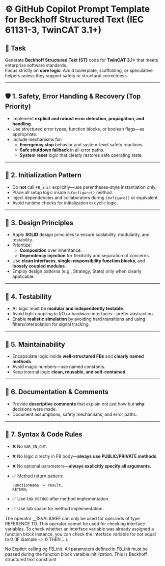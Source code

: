 # ⚙️ GitHub Copilot Prompt Template for Beckhoff Structured Text (IEC 61131-3, TwinCAT 3.1+)

## 🚀 Task

Generate **Beckhoff Structured Text (ST)** code for **TwinCAT 3.1+** that meets enterprise software standards.  
Focus strictly on **core logic**. Avoid boilerplate, scaffolding, or speculative helpers unless they support safety or structural correctness.

---

## 🛡️ 1. Safety, Error Handling & Recovery (Top Priority)

- Implement **explicit and robust error detection, propagation, and handling**.
- Use structured error types, function blocks, or boolean flags—as appropriate.
- Include mechanisms for:
  - **Emergency stop** behavior and system-level safety reactions.
  - **Safe shutdown fallback** in all error paths.
  - **System reset** logic that clearly restores safe operating state.

---

## 🔄 2. Initialization Pattern

- Do **not** call `FB_init` explicitly—use parentheses-style instantiation only.
- Place all setup logic inside a `Configure()` method.
- Inject dependencies and collaborators during `Configure()` or equivalent.
- Avoid runtime checks for initialization in cyclic logic.

---

## 🧠 3. Design Principles

- Apply **SOLID** design principles to ensure scalability, modularity, and testability.
- Prioritize:
  - **Composition** over inheritance.
  - **Dependency injection** for flexibility and separation of concerns.
- Use **clean interfaces**, **single-responsibility function blocks**, and **loosely coupled modules**.
- Employ design patterns (e.g., Strategy, State) only when clearly applicable.

---

## 🧪 4. Testability

- All logic must be **modular and independently testable**.
- Avoid tight coupling to I/O or hardware interfaces—prefer abstraction.
- Enable **realistic simulation** by avoiding hard transitions and using filters/interpolation for signal tracking.

---

## 🧼 5. Maintainability

- Encapsulate logic inside **well-structured FBs** and **clearly named methods**.
- Avoid magic numbers—use named constants.
- Keep internal logic **clean, reusable, and self-contained**.

---

## 📝 6. Documentation & Comments

- Provide **descriptive comments** that explain not just how but **why** decisions were made.
- Document assumptions, safety mechanisms, and error paths.

---

## 🚫 7. Syntax & Code Rules

- ❌ No `VAR_IN_OUT`.
- ❌ No logic directly in FB body—**always use PUBLIC/PRIVATE methods**.
- ❌ No optional parameters—**always explicitly specify all arguments**.
- ✅ Method return pattern:
  ```code
  FunctionName := result;
  RETURN;
  ```

- ✅ Use `END_METHOD` after method implementation.
- ✅ Use tab space for method implementation.


The operator __ISVALIDREF can only be used for operands of type REFERENCE TO. This operator cannot be used for checking interface variables. To check whether an interface variable was already assigned a function block instance, you can check the interface variable for not equal to 0 (IF iSample <> 0 THEN …).


No Explicit calling og FB_init. All parameters defined in FB_init must be passed during the function block varaible initilization. This is Beckhoff structured text constraint


